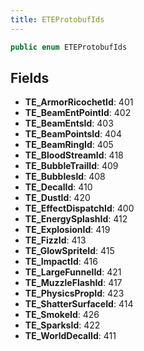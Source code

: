 ```yaml
---
title: ETEProtobufIds
---
```


```csharp
public enum ETEProtobufIds
```

## Fields

- **TE_ArmorRicochetId**: 401
- **TE_BeamEntPointId**: 402
- **TE_BeamEntsId**: 403
- **TE_BeamPointsId**: 404
- **TE_BeamRingId**: 405
- **TE_BloodStreamId**: 418
- **TE_BubbleTrailId**: 409
- **TE_BubblesId**: 408
- **TE_DecalId**: 410
- **TE_DustId**: 420
- **TE_EffectDispatchId**: 400
- **TE_EnergySplashId**: 412
- **TE_ExplosionId**: 419
- **TE_FizzId**: 413
- **TE_GlowSpriteId**: 415
- **TE_ImpactId**: 416
- **TE_LargeFunnelId**: 421
- **TE_MuzzleFlashId**: 417
- **TE_PhysicsPropId**: 423
- **TE_ShatterSurfaceId**: 414
- **TE_SmokeId**: 426
- **TE_SparksId**: 422
- **TE_WorldDecalId**: 411

